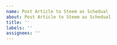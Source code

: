```yaml
---
name: Post Article to Steem as Schedual
about: Post Article to Steem as Schedual
title: ''
labels: ''
assignees: ''
---
```

<!-- Please remove this line. Document: https://github.com/steemfans/post-article-as-schedual/blob/master/README.md#issue-template
---
title: Your article title
tags: hive-193186,cn,wherein,life,cn-life,blog
reward: 50
date: 2023-02-01 07:01:10
---
Your article content starts here.

Please remove this line. -->
